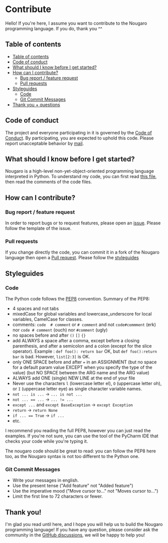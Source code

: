 # Contribute
Hello! If you're here, I assume you want to contribute to the Nougaro programming language. If you do, thank you ^^

## Table of contents
* [Table of contents](#table-of-contents)
* [Code of conduct](#code-of-conduct)
* [What should I know before I get started?](#what-should-i-know-before-i-get-started)
* [How can I contribute?](#how-can-i-contribute)
  * [Bug report / feature request](#bug-report--feature-request)
  * [Pull requests](#pull-requests)
* [Styleguides](#styleguides)
  * [Code](#code)
  * [Git Commit Messages](#git-commit-messages)
* [Thank you + questions](#thank-you-)

## Code of conduct
The project and everyone participating in it is governed by the [Code of Conduct](CODE_OF_CONDUCT.md).
By participating, you are expected to uphold this code.
Please report unacceptable behavior by [mail](mailto:jd-develop@laposte.net).

## What should I know before I get started?
Nougaro is a high-level non-yet-object-oriented programming language interpreted in Python.
To understand my code, you can first read [this file](how_it_works.md), then read the comments of the code files.

## How can I contribute?
### Bug report / feature request
In order to report bugs or to request features, please open an [issue](https://jd-develop.github.io/nougaro/bugreport.html).
Please follow the template of the issue.

### Pull requests
If you change directly the code, you can commit it in a fork of the Nougaro language then open a [Pull request](https://github.com/jd-develop/nougaro/pulls).
Please follow the [styleguides](#code)

## Styleguides
### Code
The Python code follows the [PEP8](https://pep8.org/) convention.
Summary of the PEP8:
* 4 spaces and not tabs
* mixedCase for global variables and lowercase_underscore for local variables, CamelCase for classes.
* comments: `code  # comment` or `# comment` and not `code#commment` (erk) nor `code # comment` (ouch) nor `#comment` (ugly)
* no spaces before and after `()` `[]` `{}`
* add ALWAYS a space after a comma, except before a closing parenthesis, and after a semicolon and a colon (except for the slice operator). Example : `def foo(): return bar` OK, but `def foo():return bar` is bad. However, `list[2:3]` is OK.
* only ONE SPACE before and after `=` in an ASSIGNMENT (but no space for a default param value EXCEPT when you specify the type of the value) (but NO SPACE between the ARG name and the ARG value)
* ALWAYS add ONE (single) NEW LINE at the end of your file
* Never use the characters `l` (lowercase letter el), `O` (uppercase letter oh), or `I` (uppercase letter eye) as single character variable names.
* `not ... is ...` -> `... is not ...`
* `not ... == ...` -> `... != ...`
* `except ...` and `except BaseException` -> `except Exception`
* `return` -> `return None`
* `if ... == True` -> `if ...`
* etc.

I recommend you reading the full PEP8, however you can just read the examples.
If you're not sure, you can use the tool of the PyCharm IDE that checks your code while you're typing it.

The nougaro code should be great to read: you can follow the PEP8 here too, as the Nougaro syntax is not too different to the Python one.

### Git Commit Messages
* Write your messages in english.
* Use the present tense ("Add feature" not "Added feature")
* Use the imperative mood ("Move cursor to..." not "Moves cursor to...")
* Limit the first line to 72 characters or fewer.


## Thank you!
I'm glad you read until here, and I hope you will help us to build the Nougaro programming language!
If you have any question, please consider ask the community in the [GitHub discussions](https://github.com/jd-develop/nougaro/discussions), we will be happy to help you!
